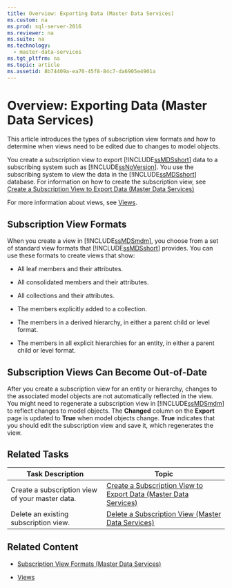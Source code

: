 ```yaml
---
title: Overview: Exporting Data (Master Data Services)
ms.custom: na
ms.prod: sql-server-2016
ms.reviewer: na
ms.suite: na
ms.technology: 
  - master-data-services
ms.tgt_pltfrm: na
ms.topic: article
ms.assetid: 8b74409a-ea70-45f8-84c7-da6905e4901a
---
```

# Overview: Exporting Data (Master Data Services)
  This article introduces the types of subscription view formats and how to determine when views need to be edited due to changes to model objects.  
  
 You create a subscription view to export [!INCLUDE[ssMDSshort](../../Topics/TopicNameContainA/includes/ssMDSshort_md.md)] data to a subscribing system such as [!INCLUDE[ssNoVersion](../../Topics/TopicNameContainA/includes/ssNoVersion_md.md)]. You  use the subscribing system to view the data in the [!INCLUDE[ssMDSshort](../../Topics/TopicNameContainA/includes/ssMDSshort_md.md)] database.  For information on how to create the subscription view, see [Create a Subscription View to Export Data &#40;Master Data Services&#41;](../../Topics/TopicNameContainA/Create-a-Subscription-View-to-Export-Data--Master-Data-Services-.md)  
  
 For more information about views, see [Views](../../Topics/TopicNameNotContainA/Views.md).  
  
## Subscription View Formats  
 When you create a view in [!INCLUDE[ssMDSmdm](../../Topics/TopicNameContainA/includes/ssMDSmdm_md.md)], you choose from a set of standard view formats that [!INCLUDE[ssMDSshort](../../Topics/TopicNameContainA/includes/ssMDSshort_md.md)] provides. You can use these formats to create views that show:  
  
-   All leaf members and their attributes.  
  
-   All consolidated members and their attributes.  
  
-   All collections and their attributes.  
  
-   The members explicitly added to a collection.  
  
-   The members in a derived hierarchy, in either a parent child or level format.  
  
-   The members in all explicit hierarchies for an entity, in either a parent child or level format.  
  
## Subscription Views Can Become Out-of-Date  
 After you create a subscription view for an entity or hierarchy, changes to the associated model objects are not automatically reflected in the view. You might need to regenerate a subscription view in [!INCLUDE[ssMDSmdm](../../Topics/TopicNameContainA/includes/ssMDSmdm_md.md)] to reflect changes to model objects. The **Changed** column on the **Export** page is updated to **True** when model objects change. **True** indicates that you should edit the subscription view and save it, which regenerates the view.  
  
## Related Tasks  
  
|Task Description|Topic|  
|----------------------|-----------|  
|Create a subscription view of your master data.|[Create a Subscription View to Export Data &#40;Master Data Services&#41;](../../Topics/TopicNameContainA/Create-a-Subscription-View-to-Export-Data--Master-Data-Services-.md)|  
|Delete an existing subscription view.|[Delete a Subscription View &#40;Master Data Services&#41;](../../Topics/TopicNameContainA/Delete-a-Subscription-View--Master-Data-Services-.md)|  
  
## Related Content  
  
-   [Subscription View Formats &#40;Master Data Services&#41;](../../Topics/TopicNameNotContainA/Subscription-View-Formats--Master-Data-Services-.md)  
  
-   [Views](../../Topics/TopicNameNotContainA/Views.md)  
  
  